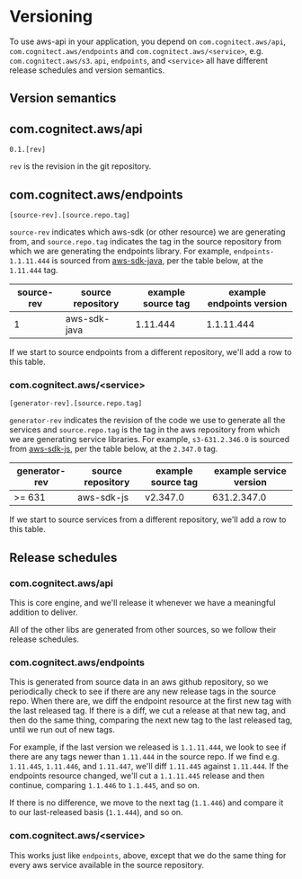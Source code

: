 # Versioning

To use aws-api in your application, you depend on
`com.cognitect.aws/api`, `com.cognitect.aws/endpoints` and
`com.cognitect.aws/<service>`, e.g. `com.cognitect.aws/s3`. `api`, `endpoints`,
and `<service>`
all have different release schedules and version semantics.

## Version semantics

## com.cognitect.aws/api

    0.1.[rev]

`rev` is the revision in the git repository.

## com.cognitect.aws/endpoints

    [source-rev].[source.repo.tag]

`source-rev` indicates which aws-sdk (or other resource) we are
generating from, and `source.repo.tag` indicates the tag in the source
repository from which we are generating the endpoints library. For
example, `endpoints-1.1.11.444` is sourced from
[aws-sdk-java](https://github.com/aws/aws-sdk-java), per the table
below, at the `1.11.444` tag.

| source-rev | source repository | example source tag | example endpoints version |
|------------|-------------------|--------------------|---------------------------|
| 1          | aws-sdk-java      | 1.11.444           | 1.1.11.444                |

If we start to source endpoints from a different repository,
we'll add a row to this table.

### com.cognitect.aws/&lt;service>

    [generator-rev].[source.repo.tag]

`generator-rev` indicates the revision of the code we use to
generate all the services and `source.repo.tag` is the tag in the aws
repository from which we are generating service libraries. For example,
`s3-631.2.346.0` is sourced from [aws-sdk-js](https://github.com/aws/aws-sdk-js),
per the table below, at the `2.347.0` tag.

| generator-rev | source repository | example source tag | example service version |
|---------------|-------------------|--------------------|-------------------------|
| >= 631        | aws-sdk-js        | v2.347.0           | 631.2.347.0             |

If we start to source services from a different repository,
we'll add a row to this table.

## Release schedules

### com.cognitect.aws/api

This is core engine, and we'll release it whenever we have a
meaningful addition to deliver.

All of the other libs are generated from other sources, so we follow
their release schedules.

### com.cognitect.aws/endpoints

This is generated from source data in an aws github repository, so we
periodically check to see if there are any new release tags in the
source repo. When there are, we diff the endpoint resource at the
first new tag with the last released tag. If there is a diff, we
cut a release at that new tag, and then do the same thing, comparing
the next new tag to the last released tag, until we run out of new
tags.

For example, if the last version we released is `1.1.11.444`, we look
to see if there are any tags newer than `1.11.444` in the source
repo. If we find e.g. `1.11.445`, `1.11.446`, and `1.11.447`, we'll
diff `1.11.445` against `1.11.444`. If the endpoints resource changed,
we'll cut a `1.1.11.445` release and then continue, comparing
`1.1.446` to `1.1.445`, and so on.

If there is no difference, we move to the next tag (`1.1.446`) and
compare it to our last-released basis (`1.1.444`), and so on.

### com.cognitect.aws/&lt;service>

This works just like `endpoints`, above, except that we do the same
thing for every aws service available in the source repository.
